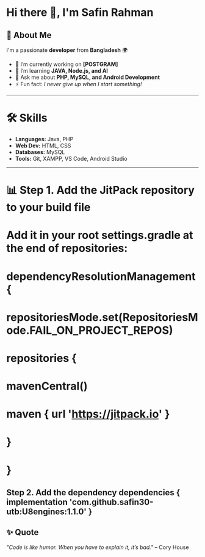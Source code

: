 # Hi there 👋, I'm Safin Rahman

## 🚀 About Me
I'm a passionate **developer** from **Bangladesh** 🌍  
- 🔭 I’m currently working on **[POSTGRAM]**  
- 🌱 I’m learning **JAVA, Node.js, and AI**  
- 💬 Ask me about **PHP, MySQL, and Android Development**  
- ⚡ Fun fact: *I never give up when I start something!*  

---

# 🛠 Skills
- **Languages:** Java, PHP
- **Web Dev:** HTML, CSS 
- **Databases:** MySQL
- **Tools:** Git, XAMPP, VS Code, Android Studio

---

# 📊 Step 1. Add the JitPack repository to your build file
#  Add it in your root settings.gradle at the end of repositories:

# dependencyResolutionManagement {
# 		repositoriesMode.set(RepositoriesMode.FAIL_ON_PROJECT_REPOS)
# 		repositories {
# 			mavenCentral()
# 			maven { url 'https://jitpack.io' }
# 		}
# 	}

Step 2. Add the dependency
 dependencies {
        implementation 'com.github.safin30-utb:U8engines:1.1.0'
 	}
---
## ✨ Quote
*"Code is like humor. When you have to explain it, it’s bad."* – Cory House


